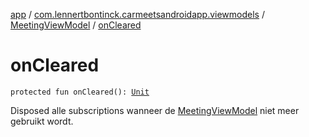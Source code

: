 [app](../../index.md) / [com.lennertbontinck.carmeetsandroidapp.viewmodels](../index.md) / [MeetingViewModel](index.md) / [onCleared](./on-cleared.md)

# onCleared

`protected fun onCleared(): `[`Unit`](https://kotlinlang.org/api/latest/jvm/stdlib/kotlin/-unit/index.html)

Disposed alle subscriptions wanneer de [MeetingViewModel](index.md) niet meer gebruikt wordt.


